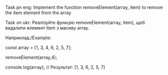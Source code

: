 Task pn eng:
Implement the function removeElement(array, item) to remove the item element from the array

Task on ukr: 
Реалізуйте функцію removeElement(array, item), щоб видалити елемент item з масиву array.

Наприклад:/Example:

const array = [1, 3, 4, 6, 2, 5, 7];

removeElement(array,4);

console.log(array); // Результат: [1, 3, 6, 2, 5, 7]